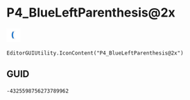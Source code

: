 # P4_BlueLeftParenthesis@2x
![](/img/P4_BlueLeftParenthesis@2x.png)

``` CSharp
EditorGUIUtility.IconContent("P4_BlueLeftParenthesis@2x")
```
## GUID
```
-4325598756273789962
```
